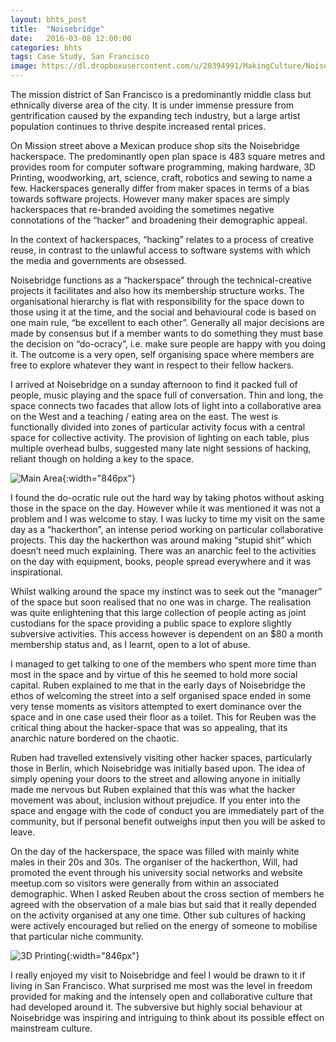 ```yaml
---
layout: bhts_post
title:  "Noisebridge"
date:   2016-03-08 12:00:00
categories: bhts
tags: Case Study, San Francisco
image: https://dl.dropboxusercontent.com/u/20394991/MakingCulture/Noisebridge_01.jpg
---
```

The mission district of San Francisco is a predominantly middle class but ethnically diverse area of the city. It is under immense pressure from gentrification caused by the expanding tech industry, but a large artist population continues to thrive despite increased rental prices.

On Mission street above a Mexican produce shop sits the Noisebridge hackerspace. The predominantly open plan space is 483 square metres and provides room for computer software programming, making hardware, 3D Printing, woodworking, art, science, craft, robotics and sewing to name a few. Hackerspaces generally differ from maker spaces in terms of a bias towards software projects. However many maker spaces are simply hackerspaces that re-branded avoiding the sometimes negative connotations of the “hacker” and broadening their demographic appeal.

In the context of hackerspaces, “hacking” relates to a process of creative reuse, in contrast to the unlawful access to software systems with which the media and governments are obsessed.

Noisebridge functions as a “hackerspace” through the technical-creative projects it facilitates and also how its membership structure works. The organisational hierarchy is flat with responsibility for the space down to those using it at the time, and the social and behavioural code is based on one main rule, “be excellent to each other”. Generally all major decisions are made by consensus but if a member wants to do something they must base the decision on “do-ocracy”, i.e. make sure people are happy with you doing it. The outcome is a very open, self organising space where members are free to explore whatever they want in respect to their fellow hackers.

I arrived at Noisebridge on a sunday afternoon to find it packed full of people, music playing and the space full of conversation. Thin and long, the space connects two facades that allow lots of light into a collaborative area on the West and a teaching / eating area on the east. The west is functionally divided into zones of particular activity focus with a central space for collective activity. The provision of lighting on each table, plus multiple overhead bulbs, suggested many late night sessions of hacking, reliant though on holding a key to the space.

![Main Area](https://dl.dropboxusercontent.com/u/20394991/MakingCulture/Noidebridge_01.jpg){:width="846px"}

I found the do-ocratic rule out the hard way by taking photos without asking those in the space on the day. However while it was mentioned it was not a problem and I was welcome to stay. I was lucky to time my visit on the same day as a “hackerthon”, an intense period working on particular collaborative projects. This day the hackerthon was around making “stupid shit” which doesn’t need much explaining. There was an anarchic feel to the activities on the day with equipment, books, people spread everywhere and it was inspirational.

Whilst walking around the space my instinct was to seek out the “manager” of the space but soon realised that no one was in charge. The realisation was quite enlightening that this large collection of people acting as joint custodians for the space providing a public space to explore slightly subversive activities. This access however is dependent on an $80 a month membership status and, as I learnt, open to a lot of abuse.

I managed to get talking to one of the members who spent more time than most in the space and by virtue of this  he seemed to hold more social capital. Ruben explained to me that in the early days of Noisebridge the ethos of welcoming the street into a self organised space ended in some very tense moments as visitors attempted to exert dominance over the space and in one case used their floor as a toilet. This for Reuben was the critical thing about the hacker-space that was so appealing, that its anarchic nature bordered on the chaotic.

Ruben had travelled extensively visiting other hacker spaces, particularly those in Berlin, which Noisebridge was initially based upon. The idea of simply opening your doors to the street and allowing anyone in initially made me nervous but Ruben explained that this was what the hacker movement was about, inclusion without prejudice. If you enter into the space and engage with the code of conduct you are immediately part of the community, but if personal benefit outweighs input then you will be asked to leave.

On the day of the hackerspace, the space was filled with mainly white males in their 20s and 30s. The organiser of the hackerthon, Will, had promoted the event through his university social networks and website meetup.com so visitors were generally from within an associated demographic. When I asked Reuben about the cross section of members he agreed with the observation of a male bias but said that it really depended on the activity organised at any one time. Other sub cultures of hacking were actively encouraged but relied on the energy of someone to mobilise that particular niche community.

![3D Printing](https://dl.dropboxusercontent.com/u/20394991/MakingCulture/Noisebridge_02.jpg){:width="846px"}

I really enjoyed my visit to Noisebridge and feel I would be drawn to it if living in San Francisco. What surprised me most was the level in freedom provided for making and the intensely open and collaborative culture that had developed around it. The subversive but highly social behaviour at Noisebridge was inspiring and intriguing to think about its possible effect on mainstream culture.
